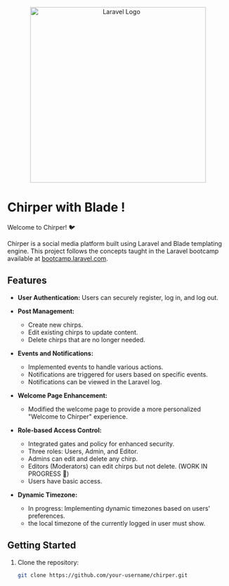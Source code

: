 <p align="center">
  <a href="https://laravel.com" target="_blank">
    <img src="https://cdn.mos.cms.futurecdn.net/NscnnBQzNkPvKHxZNE5TrH.jpg" width="400" alt="Laravel Logo">
  </a>
</p>

</p>

# Chirper with Blade !

Welcome to Chirper! 🐦

Chirper is a social media platform built using Laravel and Blade templating engine. This project follows the concepts taught in the Laravel bootcamp available at [bootcamp.laravel.com](https://bootcamp.laravel.com).

## Features

- **User Authentication:** Users can securely register, log in, and log out.

- **Post Management:**
  - Create new chirps.
  - Edit existing chirps to update content.
  - Delete chirps that are no longer needed.

- **Events and Notifications:**
  - Implemented events to handle various actions.
  - Notifications are triggered for users based on specific events.
  - Notifications can be viewed in the Laravel log.

- **Welcome Page Enhancement:**
  - Modified the welcome page to provide a more personalized "Welcome to Chirper" experience.

- **Role-based Access Control:**
  - Integrated gates and policy for enhanced security.
  - Three roles: Users, Admin, and Editor.
  - Admins can edit and delete any chirp.
  - Editors (Moderators) can edit chirps but not delete. (WORK IN PROGRESS 🚧)
  - Users have basic access.

- **Dynamic Timezone:**
  - In progress: Implementing dynamic timezones based on users' preferences.
  - the local timezone of the currently logged in user must show.

## Getting Started

1. Clone the repository:

   ```bash
   git clone https://github.com/your-username/chirper.git
